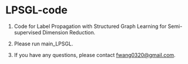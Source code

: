 # LPSGL-code
1. Code for Label Propagation with Structured Graph Learning for Semi-supervised Dimension Reduction.

2. Please run main_LPSGL.

3. If you have any questions, please contact fwang0320@gmail.com.
